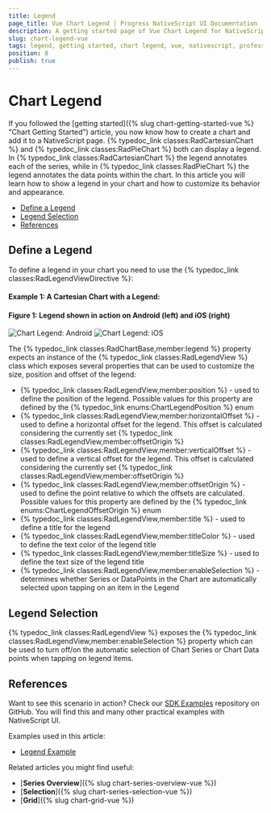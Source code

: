 ```yaml
---
title: Legend
page_title: Vue Chart Legend | Progress NativeScript UI Documentation
description: A getting started page of Vue Chart Legend for NativeScript. This article explains how to utilize the Legend functionality of the Chart component for NativeScript Angular.
slug: chart-legend-vue
tags: legend, getting started, chart legend, vue, nativescript, professional, ui
position: 8
publish: true
---
```


# Chart Legend

If you followed the [getting started]({% slug chart-getting-started-vue %} "Chart Getting Started") article, you now know how to create a chart and add it to a NativeScript page. {% typedoc_link classes:RadCartesianChart %} and {% typedoc_link classes:RadPieChart %} both can display a legend. In {% typedoc_link classes:RadCartesianChart %} the legend annotates each of the series, while in {% typedoc_link classes:RadPieChart %} the legend annotates the data points within the chart. In this article you will learn how to show a legend in your chart and how to customize its behavior and appearance.

* [Define a Legend](#define-a-legend)
* [Legend Selection](#legend-selection)
* [References](#references)

## Define a Legend

To define a legend in your chart you need to use the {% typedoc_link classes:RadLegendViewDirective %}:

#### Example 1: A Cartesian Chart with a Legend:

<snippet id='chart-legend-vue'/>

#### Figure 1: Legend shown in action on Android (left) and iOS (right)

![Chart Legend: Android](../../../ui/img/ns_ui/chart-legend-android.png "Chart Legend: Android") ![Chart Legend: iOS](../../../ui/img/ns_ui/chart-legend-ios.png "Chart Legend: iOS")

The {% typedoc_link classes:RadChartBase,member:legend %} property expects an instance of the {% typedoc_link classes:RadLegendView %} class which exposes several properties that can be used to customize the size, position and offset of the legend:

- {% typedoc_link classes:RadLegendView,member:position %} - used to define the position of the legend. Possible values for this property are defined by the {% typedoc_link enums:ChartLegendPosition %} enum
- {% typedoc_link classes:RadLegendView,member:horizontalOffset %} - used to define a horizontal offset for the legend. This offset is calculated considering the currently set {% typedoc_link classes:RadLegendView,member:offsetOrigin %}
- {% typedoc_link classes:RadLegendView,member:verticalOffset %} - used to define a vertical offset for the legend. This offset is calculated considering the currently set {% typedoc_link classes:RadLegendView,member:offsetOrigin %}
- {% typedoc_link classes:RadLegendView,member:offsetOrigin %} - used to define the point relative to which the offsets are calculated. Possible values for this property are defined by the {% typedoc_link enums:ChartLegendOffsetOrigin %} enum
- {% typedoc_link classes:RadLegendView,member:title %} - used to define a title for the legend
- {% typedoc_link classes:RadLegendView,member:titleColor %} - used to define the text color of the legend title
- {% typedoc_link classes:RadLegendView,member:titleSize %} - used to define the text size of the legend title
- {% typedoc_link classes:RadLegendView,member:enableSelection %} - determines whether Series or DataPoints in the Chart are automatically selected upon tapping on an item in the Legend

## Legend Selection

{% typedoc_link classes:RadLegendView %} exposes the {% typedoc_link classes:RadLegendView,member:enableSelection %} property which can be used to turn off/on the automatic selection of Chart Series or Chart Data points when tapping on legend items.

## References

Want to see this scenario in action?
Check our [SDK Examples](https://github.com/NativeScript/nativescript-ui-samples-vue) repository on GitHub. You will find this and many other practical examples with NativeScript UI.

Examples used in this article:

* [Legend Example](https://github.com/NativeScript/nativescript-ui-samples-vue/tree/master/chart/app/examples)

Related articles you might find useful:

* [**Series Overview**]({% slug chart-series-overview-vue %})
* [**Selection**]({% slug chart-series-selection-vue %})
* [**Grid**]({% slug chart-grid-vue %})
